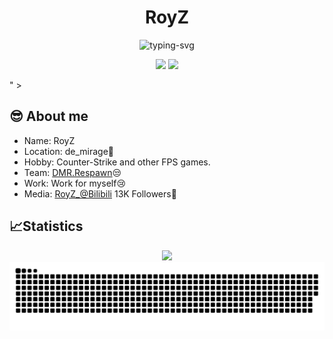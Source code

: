 <p align="center">
  <h1 align="center">RoyZ</h1>
</p>

<p align="center">
   <img src="https://readme-typing-svg.demolab.com/?font=Inconsolata&color=10EB82&size=23&center=true&lines=I+will+never+lose" alt="typing-svg">
</p>

<p align="center">
<a title="Hits" target="_blank" href="https://github.com/RoyZ-iwnl/RoyZ-iwnl"><img src="https://hits.b3log.org/RoyZ-iwnl/RoyZ-iwnl.svg" ></a>
<a title="github" target="_blank" href="https://github.com/RoyZ-iwnl"><img src="https://img.shields.io/badge/dynamic/json?label=GitHub&suffix=%20followers&query=%24.data.totalSubs&url=https%3A%2F%2Fapi.spencerwoo.com%2Fsubstats%2F%3Fsource%3Dgithub%26queryKey%3DRoyZ-iwnl&labelColor=282c34&color=353940&logo=github&longCache=true" ></a>

" ></a>

## 😎 About me

- Name: RoyZ
- Location: de_mirage🤣
- Hobby: Counter-Strike and other FPS games.
- Team: [DMR.Respawn](https://DMR.gg)😒
- Work: Work for myself😢
- Media: [RoyZ_@Bilibili](https://space.bilibili.com/13059944) 13K Followers🤣
## 📈Statistics

<div align="center">
<img src="https://github-readme-stats-git-masterrstaa-rickstaa.vercel.app/api?username=RoyZ-iwnl" />
<picture>
  <source media="(prefers-color-scheme: dark)" srcset="https://raw.githubusercontent.com/RoyZ-iwnl/RoyZ-iwnl/output/github-contribution-grid-snake-dark.svg">
  <source media="(prefers-color-scheme: light)" srcset="https://raw.githubusercontent.com/RoyZ-iwnl/RoyZ-iwnl/output/github-contribution-grid-snake.svg">
  <img alt="github contribution grid snake animation" src="https://raw.githubusercontent.com/RoyZ-iwnl/RoyZ-iwnl/output/github-contribution-grid-snake.svg">
</picture>
</div>

<!--
**RoyZ-iwnl/RoyZ-iwnl** is a ✨ _special_ ✨ repository because its `README.md` (this file) appears on your GitHub profile.

Here are some ideas to get you started:

- 🔭 I’m currently working on ...
- 🌱 I’m currently learning ...
- 👯 I’m looking to collaborate on ...
- 🤔 I’m looking for help with ...
- 💬 Ask me about ...
- 📫 How to reach me: ...
- 😄 Pronouns: ...
- ⚡ Fun fact: ...
-->
